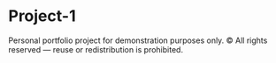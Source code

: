 # Project-1
Personal portfolio project for demonstration purposes only. © All rights reserved — reuse or redistribution is prohibited.
